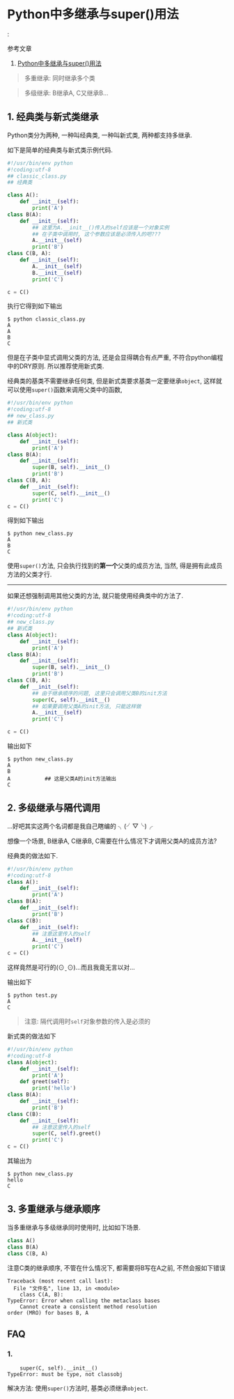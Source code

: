 # Python中多继承与super()用法

<!tags!>: <!多级继承!> <!多重继承!> <!隔代调用!>

参考文章

1. [Python中多继承与super()用法](http://www.jackyshen.com/2015/08/19/multi-inheritance-with-super-in-Python/)

> 多重继承: 同时继承多个类

> 多级继承: B继承A, C又继承B...


## 1. 经典类与新式类继承

Python类分为两种, 一种叫经典类, 一种叫新式类, 两种都支持多继承.

如下是简单的经典类与新式类示例代码.

```py
#!/usr/bin/env python
#!coding:utf-8
## classic_class.py
## 经典类

class A():
    def __init__(self):
        print('A')
class B(A):
    def __init__(self):
        ## 这里为A.__init__()传入的self应该是一个对象实例
        ## 在子类中调用时, 这个参数应该是必须传入的吧???
        A.__init__(self)
        print('B')
class C(B, A):
    def __init__(self):
        A.__init__(self)
        B.__init__(self)
        print('C')

c = C()
```

执行它得到如下输出 

```
$ python classic_class.py 
A
A
B
C
```

但是在子类中显式调用父类的方法, 还是会显得耦合有点严重, 不符合python编程中的DRY原则. 所以推荐使用新式类.

经典类的基类不需要继承任何类, 但是新式类要求基类一定要继承`object`, 这样就可以使用`super()`函数来调用父类中的函数, 

```py
#!/usr/bin/env python
#!coding:utf-8
## new_class.py
## 新式类

class A(object):
    def __init__(self):
        print('A')
class B(A):
    def __init__(self):
        super(B, self).__init__()
        print('B')
class C(B, A):
    def __init__(self):
        super(C, self).__init__()
        print('C')
c = C()
```

得到如下输出

```
$ python new_class.py 
A
B
C
```

使用`super()`方法, 只会执行找到的**第一个**父类的成员方法, 当然, 得是拥有此成员方法的父类才行. 

------

如果还想强制调用其他父类的方法, 就只能使用经典类中的方法了.

```py
#!/usr/bin/env python
#!coding:utf-8
## new_class.py
## 新式类
class A(object):
    def __init__(self):
        print('A')
class B(A):
    def __init__(self):
        super(B, self).__init__()
        print('B')
class C(B, A):
    def __init__(self):
        ## 由于继承顺序的问题, 这里只会调用父类B的init方法
        super(C, self).__init__()
        ## 如果要调用父类A的init方法, 只能这样做
        A.__init__(self)
        print('C')

c = C()
```

输出如下

```
$ python new_class.py 
A
B
A           ## 这是父类A的init方法输出
C
```

## 2. 多级继承与隔代调用

...好吧其实这两个名词都是我自己瞎编的 ╮(╯▽╰)╭

想像一个场景, B继承A, C继承B, C需要在什么情况下才调用父类A的成员方法?

经典类的做法如下.

```py
#!/usr/bin/env python
#!coding:utf-8
class A():
    def __init__(self):
        print('A')
class B(A):
    def __init__(self):
        print('B')
class C(B):
    def __init__(self):
        ## 注意这里传入的self
        A.__init__(self)
        print('C')
c = C()
```

这样竟然是可行的(⊙ˍ⊙)...而且我竟无言以对...

输出如下

```
$ python test.py 
A
C
```

> 注意: 隔代调用时`self`对象参数的传入是必须的

新式类的做法如下

```py
#!/usr/bin/env python
#!coding:utf-8
class A(object):
    def __init__(self):
        print('A')
    def greet(self):
        print('hello')
class B(A):
    def __init__(self):
        print('B')
class C(B):
    def __init__(self):
        ## 注意这里传入的self
        super(C, self).greet()
        print('C')
c = C()
```

其输出为

```
$ python new_class.py 
hello
C
```

## 3. 多重继承与继承顺序

当多重继承与多级继承同时使用时, 比如如下场景.

```py
class A()
class B(A)
class C(B, A)
```

注意C类的继承顺序, 不管在什么情况下, 都需要将B写在A之前, 不然会报如下错误

```
Traceback (most recent call last):
  File "文件名", line 13, in <module>
    class C(A, B):
TypeError: Error when calling the metaclass bases
    Cannot create a consistent method resolution
order (MRO) for bases B, A
```

## FAQ

### 1.

```
    super(C, self).__init__()
TypeError: must be type, not classobj
```

解决方法: 使用`super()`方法时, 基类必须继承`object`.